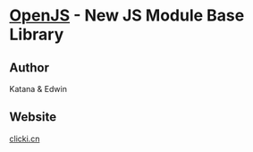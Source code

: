 [OpenJS](http://clicki.cn) - New JS Module Base Library
=======================================================

Author
------
Katana & Edwin

Website
-------
[clicki.cn](http://clicki.cn)

